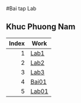 #Bai tap Lab
    
  
## Khuc Phuong Nam 
| Index | Work |
|-----:|-----------|
|     1| [Lab1](./Lab1/index.html)|
|     2| [Lab2](./Lab2/index.html)|
|     3| [Lab3](./Lab3/index.html)|
|     4| [Bai01](./Bai1/SimpleWebsite/simple-website.html)|
|     5| [Lab01](./Lab01/index.html)|
